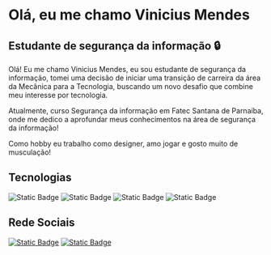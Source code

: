 # Olá, eu me chamo Vinicius Mendes
## Estudante de segurança da informação 🔒
Olá! Eu me chamo Vinicius Mendes, eu sou estudante de segurança da informação, tomei uma decisão de iniciar uma transição de carreira da área da Mecânica para a Tecnologia, buscando um novo desafio que combine meu interesse por tecnologia.

Atualmente, curso Segurança da informação em Fatec Santana de Parnaíba, onde me dedico a aprofundar meus conhecimentos na área de segurança da informação!

Como hobby eu trabalho como designer, amo jogar e gosto muito de musculação!

## Tecnologias 
![Static Badge](https://img.shields.io/badge/PacketTracer-_?style=for-the-badge&logo=cisco&logoColor=FFFFFF&color=%230e76a8)
![Static Badge](https://img.shields.io/badge/Windows-_?style=for-the-badge&logo=windows&logoColor=FFFFFF&color=%230e76a8)
![Static Badge](https://img.shields.io/badge/Linux-_?style=for-the-badge&logo=linux&logoColor=FFFFFF&color=%230e76a8)
![Static Badge](https://img.shields.io/badge/python-_?style=for-the-badge&logo=python&logoColor=FFFFFF&color=%230e76a8)


## Rede Sociais
[![Static Badge](https://img.shields.io/badge/Linkedin-_?style=for-the-badge&logo=linkedin&logoColor=%2300000&color=%230e76a8)](https://www.linkedin.com/in/vinicius-mendes-dos-santos/)
[![Static Badge](https://img.shields.io/badge/Linkedin-_?style=for-the-badge&logo=Instagram&logoColor=FFFFFF&color=%230e76a8)](https://www.instagram.com/d34m1aonm1/)
